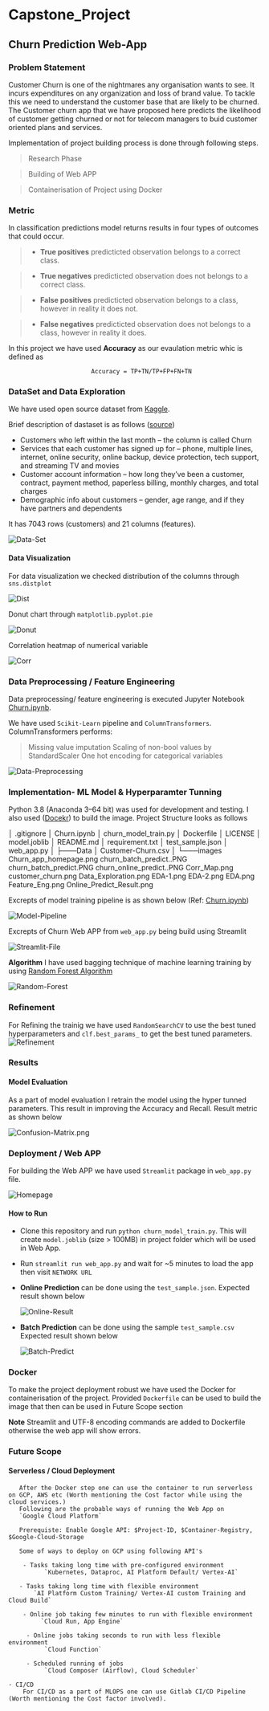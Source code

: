 # Capstone_Project
## Churn Prediction Web-App

### Problem Statement
Customer Churn is one of the nightmares any organisation wants to see. It incurs expenditures on any organization and loss of brand value. 
To tackle this we need to understand the customer base that are likely to be churned. 
The Customer churn app that we have proposed here predicts the likelihood of customer getting churned or not for telecom managers to buid customer oriented plans and services.

Implementation of project building process is done through following steps.

> Research Phase

> Building of Web APP

> Containerisation of Project using Docker


### Metric

   In classification predictions model returns results in four types of outcomes that could occur.

>- **True positives** predicticted observation belongs to a correct class.

>- **True negatives** predicticted observation does not belongs to a correct class.

>- **False positives** predicticted observation belongs to a class, however in reality it does not.

>- **False negatives** predicticted observation does not belongs to a class, however in reality it does.

   In this project we have used **Accuracy** as our evaulation metric whic is defined as 

                           Accuracy = TP+TN/TP+FP+FN+TN


### DataSet and Data Exploration
 We have used open source dataset from [Kaggle](https://www.kaggle.com/blastchar/telco-customer-churn). 
 
 Brief description of dastaset is as follows ([source](https://www.kaggle.com/blastchar/telco-customer-churn))
- Customers who left within the last month – the column is called Churn
- Services that each customer has signed up for – phone, multiple lines, internet, online security, online backup, device protection, tech support, and streaming TV and movies
- Customer account information – how long they’ve been a customer, contract, payment method, paperless billing, monthly charges, and total charges
- Demographic info about customers – gender, age range, and if they have partners and dependents

It has 7043 rows (customers) and 21 columns (features).
 
  ![Data-Set](images/Data_Exploration.png)
  


#### Data Visualization
  For data visualization we checked distribution of the columns through `sns.distplot` 
  
  ![Dist](images/EDA-1.png)
  
  
  Donut chart through `matplotlib.pyplot.pie` 
  
  ![Donut](images/EDA-2.png)
  
  
  Correlation heatmap of numerical variable
  
  ![Corr](images/Corr_Map.png)


### Data Preprocessing / Feature Engineering

Data preprocessing/ feature engineering is executed Jupyter Notebook [Churn.ipynb](https://github.com/akshitagupta23/Udacity_DS_ND_Capstone_Project/blob/main/Churn.ipynb).

We have used `Scikit-Learn` pipeline and `ColumnTransformers`.
ColumnTransformers performs:
> Missing value imputation
> Scaling of non-bool values by StandardScaler
> One hot encoding for categorical variables

   ![Data-Preprocessing](images/Feature_Eng.png)

### Implementation- ML Model & Hyperparamter Tunning

Python 3.8 (Anaconda 3–64 bit) was used for development and testing. I also used ([Docekr](https://www.docker.com/)) to build the image.
Project Structure looks as follows
       
│   .gitignore
│   Churn.ipynb
│   churn_model_train.py
│   Dockerfile
│   LICENSE
│   model.joblib
│   README.md
│   requirement.txt
│   test_sample.json
│   web_app.py
│
├───Data
│       Customer-Churn.csv
│
└───images
        Churn_app_homepage.png
        churn_batch_predict..PNG
        churn_batch_predict.PNG
        churn_online_predict..PNG
        Corr_Map.png
        customer_churn.png
        Data_Exploration.png
        EDA-1.png
        EDA-2.png
        EDA.png
        Feature_Eng.png
        Online_Predict_Result.png

Excrepts of model training pipeline is as shown below (Ref: [Churn.ipynb](https://github.com/akshitagupta23/Udacity_DS_ND_Capstone_Project/blob/main/Churn.ipynb))

   ![Model-Pipeline](images/Model_train_pipeline.png)
   
Excrepts of Churn Web APP from `web_app.py` being build using Streamlit

  ![Streamlit-File](images/web_app_excrept.png)

**Algorithm**
     I have used bagging technique of machine learning training by using [Random Forest Algorithm](https://scikit-learn.org/stable/modules/generated/sklearn.ensemble.RandomForestClassifier.html)
     
   ![Random-Forest](images/Algorithm.png)


### Refinement
For Refining the trainig we have used `RandomSearchCV` to use the best tuned hyperparameters and  `clf.best_params_`  to get the best tuned parameters.
![Refinement](images/hpt.png)

### Results
#### Model Evaluation
As a part of model evaluation I retrain the model using the hyper tunned parameters. This result in improving the Accuracy and Recall.
Result metric as shown below
  
  ![Confusion-Matrix.png](images/confusion_mat.png)


### Deployment / Web APP
For building the Web APP we have used `Streamlit` package in `web_app.py` file. 

![Homepage](images/Churn_app_homepage.png)

  #### **How to Run**

   - Clone this repository and run `python churn_model_train.py`. This will create `model.joblib` (size > 100MB) in project folder which will be used in Web App.
   - Run `streamlit run web_app.py` and wait for ~5 minutes to load the app then visit `NETWORK URL`
   - **Online Prediction** can be done using the `test_sample.json`.
      Expected result shown below

        ![Online-Result](images/Online_Predict_Result.png)




   - **Batch Prediction** can be done using the sample `test_sample.csv`
       Expected result shown below

        ![Batch-Predict](images/churn_batch_predict.PNG)


### Docker
To make the project deployment robust we have used the Docker for containerisation of the project.
Provided `Dockerfile` can be used to build the image that then can be used in Future Scope section

**Note**  Streamlit and UTF-8 encoding commands are added to Dockerfile otherwise the web app will show errors.

### Future Scope

  #### Serverless / Cloud Deployment

       After the Docker step one can use the container to run serverless on GCP, AWS etc (Worth mentioning the Cost factor while using the cloud services.)
       Following are the probable ways of running the Web App on 
       `Google Cloud Platform`

       Prerequiste: Enable Google API: $Project-ID, $Container-Registry, $Google-Cloud-Storage

       Some of ways to deploy on GCP using following API's
       
        - Tasks taking long time with pre-configured environment
              `Kubernetes, Dataproc, AI Platform Default/ Vertex-AI`

       - Tasks taking long time with flexible environment
           `AI Platform Custom Training/ Vertex-AI custom Training and Cloud Build`

        - Online job taking few minutes to run with flexible environment
             `Cloud Run, App Engine`

         - Online jobs taking seconds to run with less flexible environment
              `Cloud Function`

         - Scheduled running of jobs
              `Cloud Composer (Airflow), Cloud Scheduler`
         
    - CI/CD 
        For CI/CD as a part of MLOPS one can use Gitlab CI/CD Pipeline (Worth mentioning the Cost factor involved).

  

     
